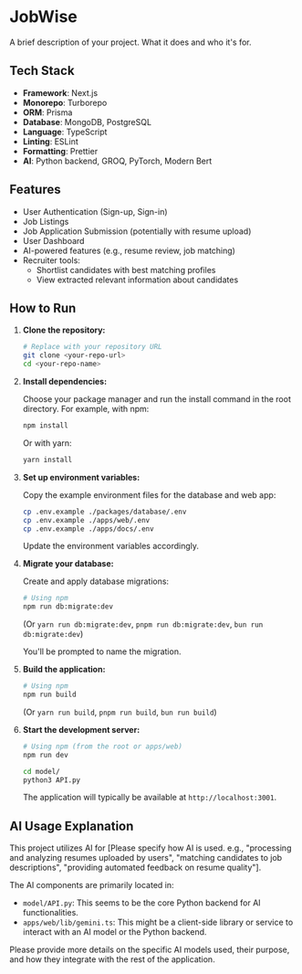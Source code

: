 # JobWise

A brief description of your project. What it does and who it's for.

## Tech Stack

- **Framework**: Next.js
- **Monorepo**: Turborepo
- **ORM**: Prisma
- **Database**: MongoDB, PostgreSQL
- **Language**: TypeScript
- **Linting**: ESLint
- **Formatting**: Prettier
- **AI**: Python backend, GROQ, PyTorch, Modern Bert

## Features

- User Authentication (Sign-up, Sign-in)
- Job Listings
- Job Application Submission (potentially with resume upload)
- User Dashboard
- AI-powered features (e.g., resume review, job matching)
- Recruiter tools:
    - Shortlist candidates with best matching profiles
    - View extracted relevant information about candidates

## How to Run

1. **Clone the repository:**

   ```bash
   # Replace with your repository URL
   git clone <your-repo-url>
   cd <your-repo-name>
   ```

2. **Install dependencies:**

   Choose your package manager and run the install command in the root directory. For example, with npm:

   ```bash
   npm install
   ```

   Or with yarn:

   ```bash
   yarn install
   ```

3. **Set up environment variables:**

   Copy the example environment files for the database and web app:

   ```bash
   cp .env.example ./packages/database/.env
   cp .env.example ./apps/web/.env
   cp .env.example ./apps/docs/.env
   ```

   Update the environment variables accordingly.

4. **Migrate your database:**

   Create and apply database migrations:

   ```bash
   # Using npm
   npm run db:migrate:dev
   ```

   (Or `yarn run db:migrate:dev`, `pnpm run db:migrate:dev`, `bun run db:migrate:dev`)

   You'll be prompted to name the migration.

5. **Build the application:**

   ```bash
   # Using npm
   npm run build
   ```

   (Or `yarn run build`, `pnpm run build`, `bun run build`)

6. **Start the development server:**

   ```bash
   # Using npm (from the root or apps/web)
   npm run dev
   ```

   ```bash
   cd model/
   python3 API.py
   ```

   The application will typically be available at `http://localhost:3001`.

## AI Usage Explanation

This project utilizes AI for [Please specify how AI is used. e.g., "processing and analyzing resumes uploaded by users", "matching candidates to job descriptions", "providing automated feedback on resume quality"].

The AI components are primarily located in:

- `model/API.py`: This seems to be the core Python backend for AI functionalities.
- `apps/web/lib/gemini.ts`: This might be a client-side library or service to interact with an AI model or the Python backend.

Please provide more details on the specific AI models used, their purpose, and how they integrate with the rest of the application.
